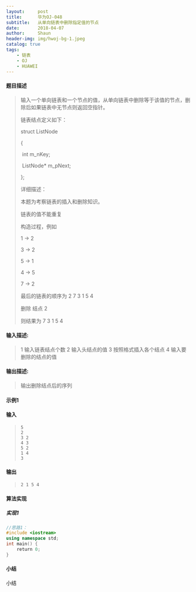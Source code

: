 ```yaml
---
layout:     post
title:      华为OJ-048
subtitle:   从单向链表中删除指定值的节点
date:       2018-04-07
author:     Shaun
header-img: img/hwoj-bg-1.jpeg
catalog: true
tags:
    - 链表
    - OJ
    - HUAWEI
---
```



#### 题目描述

> 输入一个单向链表和一个节点的值，从单向链表中删除等于该值的节点，删除后如果链表中无节点则返回空指针。
>
> 链表结点定义如下：
>
> struct ListNode
>
> {
>
> ​      int       m_nKey;
>
> ​      ListNode* m_pNext;
>
> };
>
> 详细描述：
>
> 本题为考察链表的插入和删除知识。
>
> 链表的值不能重复
>
> 构造过程，例如
>
> 1 -> 2
>
> 3 -> 2
>
> 5 -> 1
>
> 4 -> 5
>
> 7 -> 2
>
> 最后的链表的顺序为 2 7 3 1 5 4 
>
> 删除 结点 2 
>
> 则结果为 7 3 1 5 4 

#### 输入描述:

> 1 输入链表结点个数
> 2 输入头结点的值
> 3 按照格式插入各个结点
> 4 输入要删除的结点的值

#### 输出描述:

> 输出删除结点后的序列

#### 示例1

#### 输入

> ```
> 5
> 2
> 3 2
> 4 3
> 5 2
> 1 4
> 3
> ```

#### 输出

> ```
> 2 1 5 4
> ```



#### 算法实现



##### 实现1

```C++
//思路1：
#include <iostream>
using namespace std;
int main() {
    return 0;
}
```




#### 小结

小结






